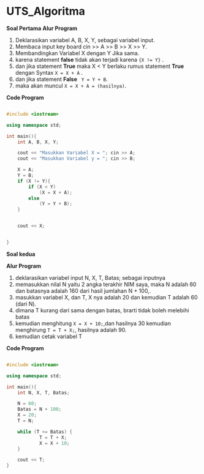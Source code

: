 # UTS_Algoritma


**Soal Pertama**
**Alur Program**

1. Deklarasikan variabel A, B, X, Y, sebagai variabel input.
2. Membaca input key board cin >> A >> B >> X >> Y.
3. Membandingkan Variabel X dengan Y Jika sama.
4. karena statement **false** tidak akan terjadi karena ``` {X != Y} ``` .
5. dan jika statement **True** maka X < Y berlaku rumus statement **True** dengan Syntax ``` X = X + A ``` .
6. dan jika statement **False** ``` Y = Y + B```.
7. maka akan muncul ``` X = X + A = (hasilnya) ```.

**Code Program**

```c++

#include <iostream>

using namespace std;

int main(){
    int A, B, X, Y;

    cout << "Masukkan Variabel X = "; cin >> A;
    cout << "Masukkan Variabel y = "; cin >> B;

    X = A;
    Y = B;
    if (X != Y){
        if (X < Y)
            (X = X + A);
        else
            (Y = Y + B);
    }


    cout << X;


}

```

**Soal kedua**

**Alur Program**

1. deklarasikan variabel input N, X, T, Batas; sebagai inputnya
2. memasukkan nilal N yaitu 2 angka terakhir NIM saya,  maka N adalah 60 
   dan batasnya adalah 160 dari hasil jumlahan N + 100,.
3. masukkan variabel X, dan T, X nya adalah 20 dan kemudian T adalah 60 (dari N).
4. dimana T kurang dari sama dengan batas, brarti tidak boleh melebihi batas
5. kemudian menghitung ``` X = X + 10; ```,dan hasilnya 30 kemudian menghirung ``` T = T + X; ```, 
   hasilnya adalah 90.
6. kemudian cetak variabel T

**Code Program**

```c++

#include <iostream>

using namespace std;

int main(){
    int N, X, T, Batas;

    N = 60;
    Batas = N + 100;
    X = 20;
    T = N;

    while (T <= Batas) {
            T = T + X;
            X = X + 10;
    }

    cout << T;
}
